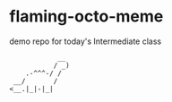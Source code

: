 # flaming-octo-meme
demo repo for today's Intermediate class

```
            __
           / _)
    .-^^^-/ /
 __/       /
<__.|_|-|_|
```

